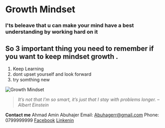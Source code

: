 # Growth Mindset 
### I'ts beleave that u can make your mind have a best understanding by working hard on it
## So 3 important thing you need to **remember** if you want to keep mindset growth .
1. Keep Learning
2. dont  upset yourself and look forward 
3. try somthing new 

![Growth Mindset](https://bronxjiujitsu.com/upload/blogs/Screen_Shot_2019-12-17_at_3.51_.22_PM_.png)

> *It’s not that I’m so smart, it’s just that I stay with problems longer. – Albert Einstein*



**Contact me**
Ahmad Amin Abuhajer
Email: Abuhagerr@gmail.com
Phone: 0799999999
[Facebook](https://www.facebook.com/abuhager1) [Linkenin](https://www.linkedin.com/in/ahmad-abuhajer-a75b23189/)

